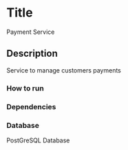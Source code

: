 # Title
Payment Service

## Description
Service to manage customers payments

### How to run

### Dependencies

### Database
PostGreSQL Database

